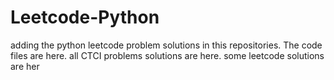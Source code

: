 # Leetcode-Python
adding the python leetcode problem solutions in this repositories. 
The code files are here.
all CTCI problems solutions are here.
some leetcode solutions are her






















































































































































































































































































































































































































































































































































































































































